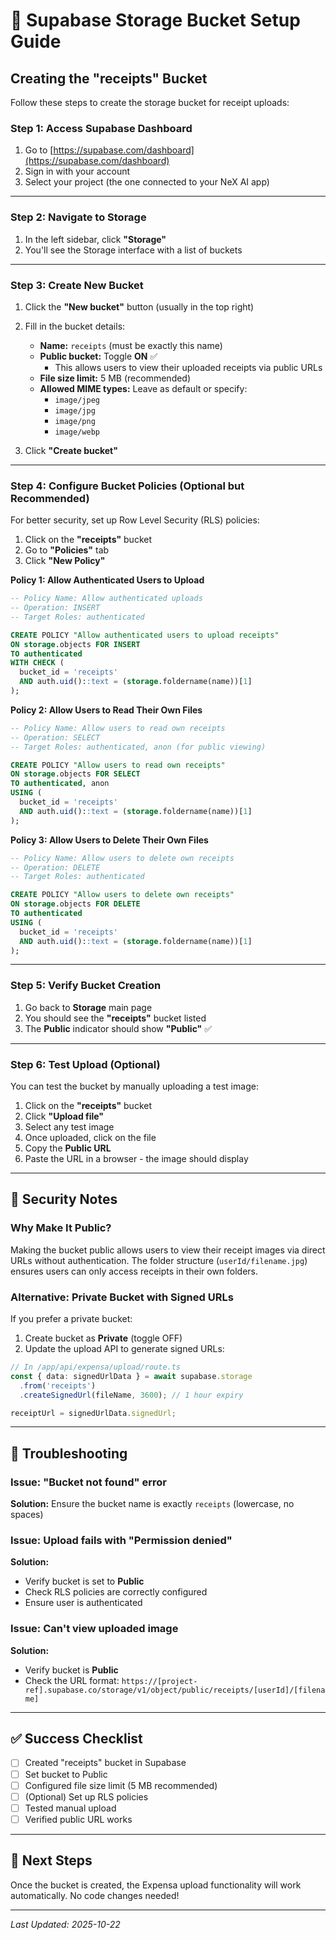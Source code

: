 # 📸 Supabase Storage Bucket Setup Guide

## Creating the "receipts" Bucket

Follow these steps to create the storage bucket for receipt uploads:

### **Step 1: Access Supabase Dashboard**

1. Go to [https://supabase.com/dashboard](https://supabase.com/dashboard)
2. Sign in with your account
3. Select your project (the one connected to your NeX AI app)

---

### **Step 2: Navigate to Storage**

1. In the left sidebar, click **"Storage"**
2. You'll see the Storage interface with a list of buckets

---

### **Step 3: Create New Bucket**

1. Click the **"New bucket"** button (usually in the top right)
2. Fill in the bucket details:
   - **Name:** `receipts` (must be exactly this name)
   - **Public bucket:** Toggle **ON** ✅
     - This allows users to view their uploaded receipts via public URLs
   - **File size limit:** 5 MB (recommended)
   - **Allowed MIME types:** Leave as default or specify:
     - `image/jpeg`
     - `image/jpg`
     - `image/png`
     - `image/webp`

3. Click **"Create bucket"**

---

### **Step 4: Configure Bucket Policies (Optional but Recommended)**

For better security, set up Row Level Security (RLS) policies:

1. Click on the **"receipts"** bucket
2. Go to **"Policies"** tab
3. Click **"New Policy"**

**Policy 1: Allow Authenticated Users to Upload**
```sql
-- Policy Name: Allow authenticated uploads
-- Operation: INSERT
-- Target Roles: authenticated

CREATE POLICY "Allow authenticated users to upload receipts"
ON storage.objects FOR INSERT
TO authenticated
WITH CHECK (
  bucket_id = 'receipts'
  AND auth.uid()::text = (storage.foldername(name))[1]
);
```

**Policy 2: Allow Users to Read Their Own Files**
```sql
-- Policy Name: Allow users to read own receipts
-- Operation: SELECT
-- Target Roles: authenticated, anon (for public viewing)

CREATE POLICY "Allow users to read own receipts"
ON storage.objects FOR SELECT
TO authenticated, anon
USING (
  bucket_id = 'receipts'
  AND auth.uid()::text = (storage.foldername(name))[1]
);
```

**Policy 3: Allow Users to Delete Their Own Files**
```sql
-- Policy Name: Allow users to delete own receipts
-- Operation: DELETE
-- Target Roles: authenticated

CREATE POLICY "Allow users to delete own receipts"
ON storage.objects FOR DELETE
TO authenticated
USING (
  bucket_id = 'receipts'
  AND auth.uid()::text = (storage.foldername(name))[1]
);
```

---

### **Step 5: Verify Bucket Creation**

1. Go back to **Storage** main page
2. You should see the **"receipts"** bucket listed
3. The **Public** indicator should show **"Public"** ✅

---

### **Step 6: Test Upload (Optional)**

You can test the bucket by manually uploading a test image:

1. Click on the **"receipts"** bucket
2. Click **"Upload file"**
3. Select any test image
4. Once uploaded, click on the file
5. Copy the **Public URL**
6. Paste the URL in a browser - the image should display

---

## 🔐 **Security Notes**

### **Why Make It Public?**

Making the bucket public allows users to view their receipt images via direct URLs without authentication. The folder structure (`userId/filename.jpg`) ensures users can only access receipts in their own folders.

### **Alternative: Private Bucket with Signed URLs**

If you prefer a private bucket:

1. Create bucket as **Private** (toggle OFF)
2. Update the upload API to generate signed URLs:

```typescript
// In /app/api/expensa/upload/route.ts
const { data: signedUrlData } = await supabase.storage
  .from('receipts')
  .createSignedUrl(fileName, 3600); // 1 hour expiry

receiptUrl = signedUrlData.signedUrl;
```

---

## 🚨 **Troubleshooting**

### **Issue: "Bucket not found" error**
**Solution:** Ensure the bucket name is exactly `receipts` (lowercase, no spaces)

### **Issue: Upload fails with "Permission denied"**
**Solution:**
- Verify bucket is set to **Public**
- Check RLS policies are correctly configured
- Ensure user is authenticated

### **Issue: Can't view uploaded image**
**Solution:**
- Verify bucket is **Public**
- Check the URL format: `https://[project-ref].supabase.co/storage/v1/object/public/receipts/[userId]/[filename]`

---

## ✅ **Success Checklist**

- [ ] Created "receipts" bucket in Supabase
- [ ] Set bucket to Public
- [ ] Configured file size limit (5 MB recommended)
- [ ] (Optional) Set up RLS policies
- [ ] Tested manual upload
- [ ] Verified public URL works

---

## 🎯 **Next Steps**

Once the bucket is created, the Expensa upload functionality will work automatically. No code changes needed!

---

*Last Updated: 2025-10-22*
